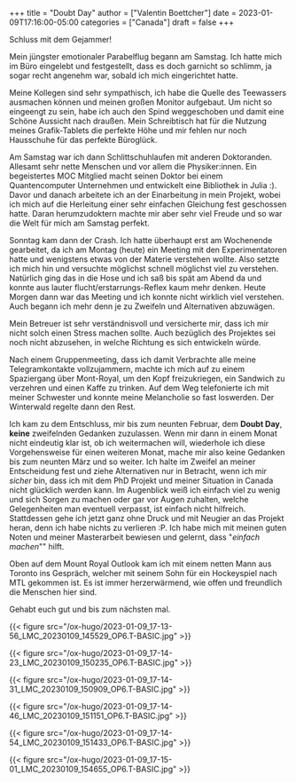 +++
title = "Doubt Day"
author = ["Valentin Boettcher"]
date = 2023-01-09T17:16:00-05:00
categories = ["Canada"]
draft = false
+++

Schluss mit dem Gejammer!

Mein jüngster emotionaler Parabelflug begann am Samstag. Ich hatte
mich im Büro eingelebt und festgestellt, dass es doch garnicht so
schlimm, ja sogar recht angenehm war, sobald ich mich eingerichtet
hatte.

Meine Kollegen sind sehr sympathisch, ich habe die Quelle des
Teewassers ausmachen können und meinen großen Monitor aufgebaut. Um
nicht so eingeengt zu sein, habe ich auch den Spind weggeschoben und
damit eine Schöne Aussicht nach draußen. Mein Schreibtisch hat für
die Nutzung meines Grafik-Tablets die perfekte Höhe und mir fehlen
nur noch Hausschuhe für das perfekte Büroglück.

Am Samstag war ich dann Schlittschuhlaufen mit anderen
Doktoranden. Allesamt sehr nette Menschen und vor allem die
Physiker:innen. Ein begeistertes MOC Mitglied macht seinen Doktor bei
einem Quantencomputer Unternehmen und entwickelt eine Bibliothek in
Julia :). Davor und danach arbeitete ich an der Einarbeitung in mein
Projekt, wobei ich mich auf die Herleitung einer sehr einfachen
Gleichung fest geschossen hatte. Daran herumzudoktern machte mir aber
sehr viel Freude und so war die Welt für mich am Samstag perfekt.

Sonntag kam dann der Crash. Ich hatte überhaupt erst am Wochenende
gearbeitet, da ich am Montag (heute) ein Meeting mit den
Experimentatoren hatte und wenigstens etwas von der Materie verstehen
wollte. Also setzte ich mich hin und versuchte möglichst schnell
möglichst viel zu verstehen. Natürlich ging das in die Hose und ich
saß bis spät am Abend da und konnte aus lauter
flucht/erstarrungs-Reflex kaum mehr denken. Heute Morgen dann war das
Meeting und ich konnte nicht wirklich viel verstehen. Auch begann ich
mehr denn je zu Zweifeln und Alternativen abzuwägen.

Mein Betreuer ist sehr verständnisvoll und versicherte mir, dass ich
mir nicht solch einen Stress machen sollte. Auch bezüglich des
Projektes sei noch nicht abzusehen, in welche Richtung es sich
entwickeln würde.

Nach einem Gruppenmeeting, dass ich damit Verbrachte alle meine
Telegramkontakte vollzujammern, machte ich mich auf zu einem
Spaziergang über Mont-Royal, um den Kopf freizukriegen, ein Sandwich
zu verzehren und einen Kaffe zu trinken. Auf dem Weg telefonierte ich
mit meiner Schwester und konnte meine Melancholie so fast
loswerden. Der Winterwald regelte dann den Rest.

Ich kam zu dem Entschluss, mir bis zum neunten Februar, dem **Doubt
Day**, **keine** zweifelnden Gedanken zuzulassen. Wenn mir dann in einem
Monat nicht eindeutig klar ist, ob ich weitermachen will, wiederhole
ich diese Vorgehensweise für einen weiteren Monat, mache mir also
keine Gedanken bis zum neunten März und so weiter. Ich halte im
Zweifel an meiner Entscheidung fest und ziehe Alternativen nur in
Betracht, wenn ich mir _sicher_ bin, dass ich mit dem PhD Projekt und
meiner Situation in Canada nicht glücklich werden kann. Im Augenblick
weiß ich einfach viel zu wenig und sich Sorgen zu machen oder gar vor
Augen zuhalten, welche Gelegenheiten man eventuell verpasst, ist
einfach nicht hilfreich. Stattdessen gehe ich jetzt ganz ohne Druck und
mit Neugier an das Projekt heran, denn ich habe nichts zu verlieren
:P. Ich habe mich mit meinen guten Noten und meiner Masterarbeit
bewiesen und gelernt, dass "_einfach machen_"" hilft.

Oben auf dem Mount Royal Outlook kam ich mit einem netten Mann aus
Toronto ins Gespräch, welcher mit seinem Sohn für ein Hockeyspiel
nach MTL gekommen ist. Es ist immer herzerwärmend, wie offen und
freundlich die Menschen hier sind.

Gehabt euch gut und bis zum nächsten mal.

{{< figure src="/ox-hugo/2023-01-09_17-13-56_LMC_20230109_145529_OP6.T-BASIC.jpg" >}}

{{< figure src="/ox-hugo/2023-01-09_17-14-23_LMC_20230109_150235_OP6.T-BASIC.jpg" >}}

{{< figure src="/ox-hugo/2023-01-09_17-14-31_LMC_20230109_150909_OP6.T-BASIC.jpg" >}}

{{< figure src="/ox-hugo/2023-01-09_17-14-46_LMC_20230109_151151_OP6.T-BASIC.jpg" >}}

{{< figure src="/ox-hugo/2023-01-09_17-14-54_LMC_20230109_151433_OP6.T-BASIC.jpg" >}}

{{< figure src="/ox-hugo/2023-01-09_17-15-01_LMC_20230109_154655_OP6.T-BASIC.jpg" >}}
